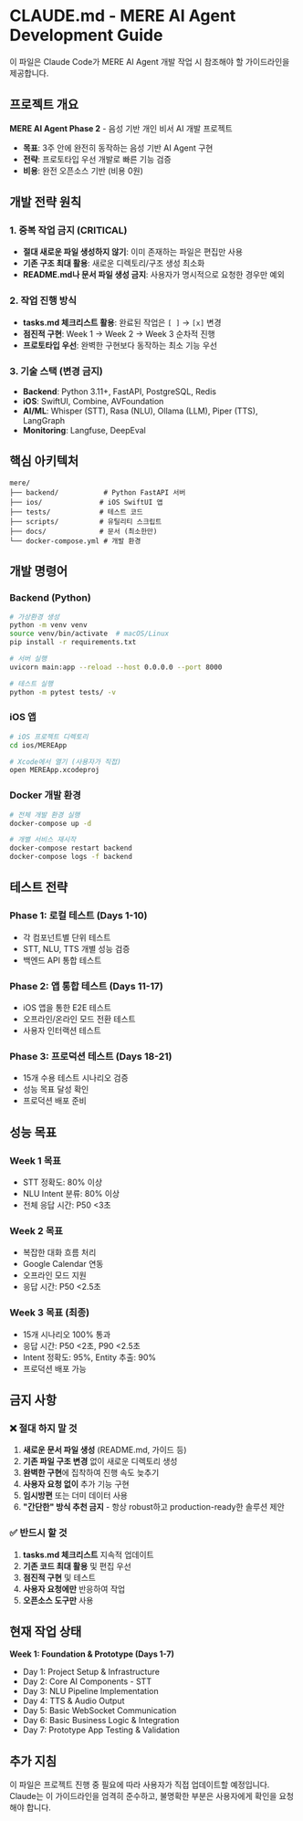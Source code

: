 # CLAUDE.md - MERE AI Agent Development Guide

이 파일은 Claude Code가 MERE AI Agent 개발 작업 시 참조해야 할 가이드라인을 제공합니다.

## 프로젝트 개요

**MERE AI Agent Phase 2** - 음성 기반 개인 비서 AI 개발 프로젝트
- **목표**: 3주 안에 완전히 동작하는 음성 기반 AI Agent 구현
- **전략**: 프로토타입 우선 개발로 빠른 기능 검증
- **비용**: 완전 오픈소스 기반 (비용 0원)

## 개발 전략 원칙

### 1. 중복 작업 금지 (CRITICAL)
- **절대 새로운 파일 생성하지 않기**: 이미 존재하는 파일은 편집만 사용
- **기존 구조 최대 활용**: 새로운 디렉토리/구조 생성 최소화
- **README.md나 문서 파일 생성 금지**: 사용자가 명시적으로 요청한 경우만 예외

### 2. 작업 진행 방식
- **tasks.md 체크리스트 활용**: 완료된 작업은 `[ ]` → `[x]` 변경
- **점진적 구현**: Week 1 → Week 2 → Week 3 순차적 진행
- **프로토타입 우선**: 완벽한 구현보다 동작하는 최소 기능 우선

### 3. 기술 스택 (변경 금지)
- **Backend**: Python 3.11+, FastAPI, PostgreSQL, Redis
- **iOS**: SwiftUI, Combine, AVFoundation
- **AI/ML**: Whisper (STT), Rasa (NLU), Ollama (LLM), Piper (TTS), LangGraph
- **Monitoring**: Langfuse, DeepEval

## 핵심 아키텍처

```
mere/
├── backend/           # Python FastAPI 서버
├── ios/              # iOS SwiftUI 앱
├── tests/            # 테스트 코드
├── scripts/          # 유틸리티 스크립트
├── docs/             # 문서 (최소한만)
└── docker-compose.yml # 개발 환경
```

## 개발 명령어

### Backend (Python)
```bash
# 가상환경 생성
python -m venv venv
source venv/bin/activate  # macOS/Linux
pip install -r requirements.txt

# 서버 실행
uvicorn main:app --reload --host 0.0.0.0 --port 8000

# 테스트 실행
python -m pytest tests/ -v
```

### iOS 앱
```bash
# iOS 프로젝트 디렉토리
cd ios/MEREApp

# Xcode에서 열기 (사용자가 직접)
open MEREApp.xcodeproj
```

### Docker 개발 환경
```bash
# 전체 개발 환경 실행
docker-compose up -d

# 개별 서비스 재시작
docker-compose restart backend
docker-compose logs -f backend
```

## 테스트 전략

### Phase 1: 로컬 테스트 (Days 1-10)
- 각 컴포넌트별 단위 테스트
- STT, NLU, TTS 개별 성능 검증
- 백엔드 API 통합 테스트

### Phase 2: 앱 통합 테스트 (Days 11-17)
- iOS 앱을 통한 E2E 테스트
- 오프라인/온라인 모드 전환 테스트
- 사용자 인터랙션 테스트

### Phase 3: 프로덕션 테스트 (Days 18-21)
- 15개 수용 테스트 시나리오 검증
- 성능 목표 달성 확인
- 프로덕션 배포 준비

## 성능 목표

### Week 1 목표
- STT 정확도: 80% 이상
- NLU Intent 분류: 80% 이상  
- 전체 응답 시간: P50 <3초

### Week 2 목표
- 복잡한 대화 흐름 처리
- Google Calendar 연동
- 오프라인 모드 지원
- 응답 시간: P50 <2.5초

### Week 3 목표 (최종)
- 15개 시나리오 100% 통과
- 응답 시간: P50 <2초, P90 <2.5초
- Intent 정확도: 95%, Entity 추출: 90%
- 프로덕션 배포 가능

## 금지 사항

### ❌ 절대 하지 말 것
1. **새로운 문서 파일 생성** (README.md, 가이드 등)
2. **기존 파일 구조 변경** 없이 새로운 디렉토리 생성
3. **완벽한 구현**에 집착하여 진행 속도 늦추기
4. **사용자 요청 없이** 추가 기능 구현
5. **임시방편** 또는 더미 데이터 사용
6. **"간단한" 방식 추천 금지** - 항상 robust하고 production-ready한 솔루션 제안

### ✅ 반드시 할 것
1. **tasks.md 체크리스트** 지속적 업데이트
2. **기존 코드 최대 활용** 및 편집 우선
3. **점진적 구현** 및 테스트
4. **사용자 요청에만** 반응하여 작업
5. **오픈소스 도구만** 사용

## 현재 작업 상태

**Week 1: Foundation & Prototype (Days 1-7)**
- Day 1: Project Setup & Infrastructure
- Day 2: Core AI Components - STT  
- Day 3: NLU Pipeline Implementation
- Day 4: TTS & Audio Output
- Day 5: Basic WebSocket Communication
- Day 6: Basic Business Logic & Integration
- Day 7: Prototype App Testing & Validation

## 추가 지침

이 파일은 프로젝트 진행 중 필요에 따라 사용자가 직접 업데이트할 예정입니다. 
Claude는 이 가이드라인을 엄격히 준수하고, 불명확한 부분은 사용자에게 확인을 요청해야 합니다.